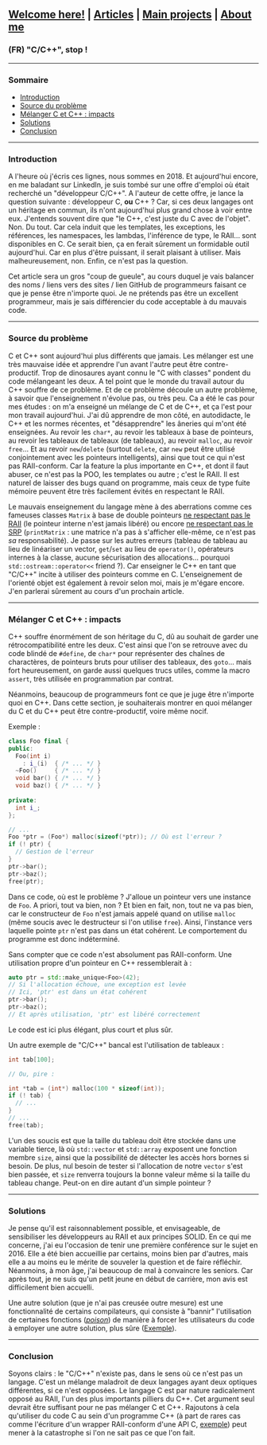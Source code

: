 ## [Welcome here!](https://vpenando.github.io) | [Articles](https://vpenando.github.io/articles.html) | [Main projects](https://vpenando.github.io/projects.html) | [About me](https://vpenando.github.io/about.html)

### (FR) "C/C++", stop !

---

### Sommaire
* [Introduction](#introduction)
* [Source du problème](#source)
* [Mélanger C et C++ : impacts](#impacts)
* [Solutions](#solutions)
* [Conclusion](#conclusion)

---

### Introduction
A l'heure où j'écris ces lignes, nous sommes en 2018. Et aujourd'hui encore, en me baladant sur LinkedIn, je suis tombé sur une offre d'emploi où était recherché un "développeur C/C++". A l'auteur de cette offre, je lance la question suivante : développeur C, **ou** C++ ?
Car, si ces deux langages ont un héritage en commun, ils n'ont aujourd'hui plus grand chose à voir entre eux. J'entends souvent dire que "le C++, c'est juste du C avec de l'objet". Non. Du tout. Car cela induit que les templates, les exceptions, les références, les namespaces, les lambdas, l'inférence de type, le RAII... sont disponibles en C. Ce serait bien, ça en ferait sûrement un formidable outil aujourd'hui. Car en plus d'être puissant, il serait plaisant à utiliser. Mais malheureusement, non.
Enfin, ce n'est pas la question.

Cet article sera un gros "coup de gueule", au cours duquel je vais balancer des noms / liens vers des sites / lien GitHub de programmeurs faisant ce que je pense être n'importe quoi. Je ne prétends pas être un excellent programmeur, mais je sais différencier du code acceptable à du mauvais code.


---


### <a name="source">Source du problème</a>
C et C++ sont aujourd'hui plus différents que jamais. Les mélanger est une très mauvaise idée et apprendre l'un avant l'autre peut être contre-productif. Trop de dinosaures ayant connu le "C with classes" pondent du code mélangeant les deux. A tel point que le monde du travail autour du C++ souffre de ce problème. Et de ce problème découle un autre problème, à savoir que l'enseignement n'évolue pas, ou très peu. Ca a été le cas pour mes études : on m'a enseigné un mélange de C et de C++, et ça l'est pour mon travail aujourd'hui. J'ai dû apprendre de mon côté, en autodidacte, le C++ et les normes récentes, et "désapprendre" les âneries qui m'ont été enseignées. Au revoir les `char*`, au revoir les tableaux à base de pointeurs, au revoir les tableaux de tableaux (de tableaux), au revoir `malloc`, au revoir `free`... Et au revoir `new`/`delete` (surtout `delete`, car `new` peut être utilisé conjointement avec les pointeurs intelligents), ainsi que tout ce qui n'est pas RAII-conform. Car la feature la plus importante en C++, et dont il faut abuser, ce n'est pas la POO, les templates ou autre ; c'est le RAII. Il est naturel de laisser des bugs quand on programme, mais ceux de type fuite mémoire peuvent être très facilement évités en respectant le RAII.

Le mauvais enseignement du langage mène à des aberrations comme ces fameuses classes `Matrix` à base de double pointeurs [ne respectant pas le RAII](https://github.com/nkt/cpp-matrix/blob/master/Matrix.hpp) (le pointeur interne n'est jamais libéré) ou encore [ne respectant pas le SRP](https://github.com/hyominchoi/Cpp-matrix-class/blob/master/Matrix.h) (`printMatrix` : une matrice n'a pas à s'afficher elle-même, ce n'est pas *sa* responsabilité). Je passe sur les autres erreurs (tableau de tableau au lieu de linéariser un vector, `get`/`set` au lieu de `operator()`, opérateurs internes à la classe, aucune sécurisation des allocations... pourquoi `std::ostream::operator<<` friend ?). Car enseigner le C++ en tant que "C/C++" incite à utiliser des pointeurs comme en C. L'enseignement de l'orienté objet est également à revoir selon moi, mais je m'égare encore. J'en parlerai sûrement au cours d'un prochain article.


---


### <a name="impacts">Mélanger C et C++ : impacts</a>
C++ souffre énormément de son héritage du C, dû au souhait de garder une rétrocompatibilité entre les deux. C'est ainsi que l'on se retrouve avec du code blindé de `#define`, de `char*` pour représenter des chaînes de charactères, de pointeurs bruts pour utiliser des tableaux, des `goto`... mais fort heureusement, on garde aussi quelques trucs utiles, comme la macro `assert`, très utilisée en programmation par contrat.

Néanmoins, beaucoup de programmeurs font ce que je juge être n'importe quoi en C++. Dans cette section, je souhaiterais montrer en quoi mélanger du C et du C++ peut être contre-productif, voire même nocif.

Exemple :

```cpp
class Foo final {
public:
  Foo(int i)
    : i_(i)  { /* ... */ }
  ~Foo()     { /* ... */ }
  void bar() { /* ... */ }
  void baz() { /* ... */ }
  
private:
  int i_;
};

// ...
Foo *ptr = (Foo*) malloc(sizeof(*ptr)); // Où est l'erreur ?
if (! ptr) {
  // Gestion de l'erreur
}
ptr->bar();
ptr->baz();
free(ptr);
```

Dans ce code, où est le problème ? J'alloue un pointeur vers une instance de `Foo`. A priori, tout va bien, non ? Et bien en fait, non, tout ne va pas bien, car le constructeur de `Foo` n'est jamais appelé quand on utilise `malloc` (même soucis avec le destructeur si l'on utilise `free`). Ainsi, l'instance vers laquelle pointe `ptr` n'est pas dans un état cohérent. Le comportement du programme est donc indéterminé.

Sans compter que ce code n'est absolument pas RAII-conform. Une utilisation propre d'un pointeur en C++ ressemblerait à :
```cpp
auto ptr = std::make_unique<Foo>(42);
// Si l'allocation échoue, une exception est levée
// Ici, 'ptr' est dans un état cohérent
ptr->bar();
ptr->baz();
// Et après utilisation, 'ptr' est libéré correctement
```

Le code est ici plus élégant, plus court et plus sûr.

Un autre exemple de "C/C++" bancal est l'utilisation de tableaux :
```cpp
int tab[100];

// Ou, pire :

int *tab = (int*) malloc(100 * sizeof(int));
if (! tab) {
  // ...
}
// ...
free(tab);
```

L'un des soucis est que la taille du tableau doit être stockée dans une variable tierce, là où `std::vector` et `std::array` exposent une fonction membre `size`, ainsi que la possibilité de détecter les accès hors bornes si besoin. De plus, nul besoin de tester si l'allocation de notre `vector` s'est bien passée, et `size` renverra toujours la bonne valeur même si la taille du tableau change. Peut-on en dire autant d'un simple pointeur ?

---

### Solutions
Je pense qu'il est raisonnablement possible, et envisageable, de sensibiliser les développeurs au RAII et aux principes SOLID. En ce qui me concerne, j'ai eu l'occasion de tenir une première conférence sur le sujet en 2016. Elle a été bien accueillie par certains, moins bien par d'autres, mais elle a au moins eu le mérite de souveler la question et de faire réfléchir. Néanmoins, à mon âge, j'ai beaucoup de mal à convaincre les seniors. Car après tout, je ne suis qu'un petit jeune en début de carrière, mon avis est difficilement bien accuelli.

Une autre solution (que je n'ai pas creusée outre mesure) est une fonctionnalité de certains compilateurs, qui consiste à "bannir" l'utilisation de certaines fonctions ([*poison*](https://github.com/leafsr/gcc-poison)) de manière à forcer les utilisateurs du code à employer une autre solution, plus sûre ([Exemple](http://coliru.stacked-crooked.com/a/4cf8414a0e6bafce)).

---

### Conclusion
Soyons clairs : le "C/C++" n'existe pas, dans le sens où ce n'est pas un langage. C'est un mélange maladroit de deux langages ayant deux optiques différentes, si ce n'est opposées. Le langage C est par nature radicalement opposé au RAII, l'un des plus importants pilliers du C++. Cet argument seul devrait être suffisant pour ne pas mélanger C et C++. Rajoutons à cela qu'utiliser du code C au sein d'un programme C++ (à part de rares cas comme l'écriture d'un wrapper RAII-conform d'une API C, [exemple](https://github.com/vpenando/sdl-cpp)) peut mener à la catastrophe si l'on ne sait pas ce que l'on fait.
